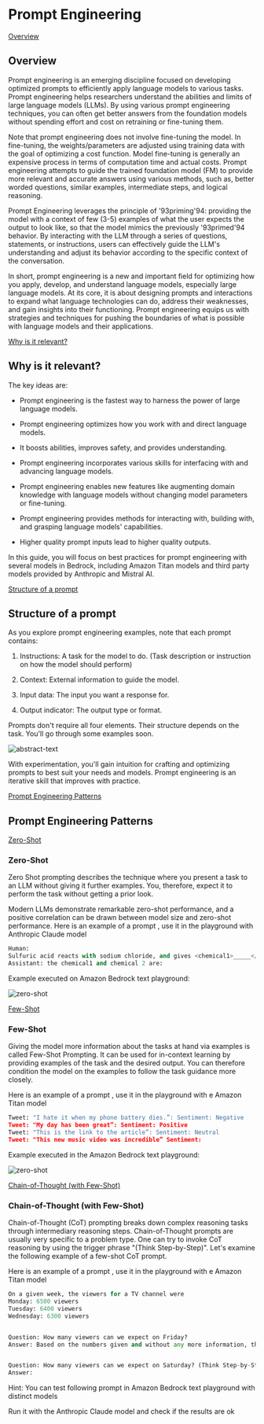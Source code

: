 # Prompt Engineering

[Overview](#overview)

## Overview

Prompt engineering is an emerging discipline focused on developing optimized prompts to efficiently apply language models to various tasks. Prompt engineering helps researchers understand the abilities and limits of large language models (LLMs). By using various prompt engineering techniques, you can often get better answers from the foundation models without spending effort and cost on retraining or fine-tuning them.

Note that prompt engineering does not involve fine-tuning the model. In fine-tuning, the weights/parameters are adjusted using training data with the goal of optimizing a cost function. Model fine-tuning is generally an expensive process in terms of computation time and actual costs. Prompt engineering attempts to guide the trained foundation model (FM) to provide more relevant and accurate answers using various methods, such as, better worded questions, similar examples, intermediate steps, and logical reasoning.

Prompt Engineering leverages the principle of \'93priming\'94: providing the model with a context of few (3-5) examples of what the user expects the output to look like, so that the model mimics the previously \'93primed\'94 behavior. By interacting with the LLM through a series of questions, statements, or instructions, users can effectively guide the LLM's understanding and adjust its behavior according to the specific context of the conversation.

In short, prompt engineering is a new and important field for optimizing how you apply, develop, and understand language models, especially large language models. At its core, it is about designing prompts and interactions to expand what language technologies can do, address their weaknesses, and gain insights into their functioning. Prompt engineering equips us with strategies and techniques for pushing the boundaries of what is possible with language models and their applications.

[Why is it relevant?](#why-is-it-relevant)

## Why is it relevant?

The key ideas are:

- Prompt engineering is the fastest way to harness the power of large language models.

- Prompt engineering optimizes how you work with and direct language models.

- It boosts abilities, improves safety, and provides understanding.

- Prompt engineering incorporates various skills for interfacing with and advancing language models.

- Prompt engineering enables new features like augmenting domain knowledge with language models without changing model parameters or fine-tuning.

- Prompt engineering provides methods for interacting with, building with, and grasping language models' capabilities.

- Higher quality prompt inputs lead to higher quality outputs.

In this guide, you will focus on best practices for prompt engineering with several models in Bedrock, including Amazon Titan models and third party models provided by Anthropic and Mistral AI.

[Structure of a prompt](#structure-of-a-prompt)

## Structure of a prompt

As you explore prompt engineering examples, note that each prompt contains:

1. Instructions: A task for the model to do. (Task description or instruction on how the model should perform)

2. Context: External information to guide the model.

3. Input data: The input you want a response for.

4. Output indicator: The output type or format.

Prompts don't require all four elements. Their structure depends on the task. You'll go through some examples soon.



![abstract-text](https://static.us-east-1.prod.workshops.aws/public/7595005b-ec55-488b-8126-d53d901877d1/static/050/050-prompt-overview.jpg)

With experimentation, you'll gain intuition for crafting and optimizing prompts to best suit your needs and models. Prompt engineering is an iterative skill that improves with practice.

[Prompt Engineering Patterns](#prompt-engineering-patterns)

## Prompt Engineering Patterns

[Zero-Shot](#zero-shot)

### Zero-Shot

Zero Shot prompting describes the technique where you present a task to an LLM without giving it further examples. You, therefore, expect it to perform the task without getting a prior look.

Modern LLMs demonstrate remarkable zero-shot performance, and a positive correlation can be drawn between model size and zero-shot performance.
Here is an example of a prompt , use it in the playground with Anthropic Claude model

```python
Human: 
Sulfuric acid reacts with sodium chloride, and gives <chemical1>_____</chemical1> and <chemical2>_____</chemical2>:
Assistant: the chemical1 and chemical 2 are:
```

Example executed on Amazon Bedrock text playground:

![zero-shot](https://static.us-east-1.prod.workshops.aws/public/7595005b-ec55-488b-8126-d53d901877d1/static/050/050-claude-zero-shot.png)

[Few-Shot](#few-shot)

### Few-Shot

Giving the model more information about the tasks at hand via examples is called Few-Shot Prompting. It can be used for in-context learning by providing examples of the task and the desired output. You can therefore condition the model on the examples to follow the task guidance more closely.

Here is an example of a prompt , use it in the playground with e Amazon Titan model

```python
Tweet: "I hate it when my phone battery dies.”: Sentiment: Negative
Tweet: "My day has been great”: Sentiment: Positive
Tweet: "This is the link to the article”: Sentiment: Neutral
Tweet: "This new music video was incredible” Sentiment:
```


Example executed in the Amazon Bedrock text playground:

![zero-shot](https://static.us-east-1.prod.workshops.aws/public/7595005b-ec55-488b-8126-d53d901877d1/static/050/050-titan-few-shot.png)

[Chain-of-Thought (with Few-Shot)](#chain-of-thought-(with-few-shot))

### Chain-of-Thought (with Few-Shot)

Chain-of-Thought (CoT) prompting breaks down complex reasoning tasks through intermediary reasoning steps. Chain-of-Thought prompts are usually very specific to a problem type. One can try to invoke CoT reasoning by using the trigger phrase "(Think Step-by-Step)". Let's examine the following example of a few-shot CoT prompt.

Here is an example of a prompt , use it in the playground with e Amazon Titan model

```python
On a given week, the viewers for a TV channel were
Monday: 6500 viewers
Tuesday: 6400 viewers
Wednesday: 6300 viewers


Question: How many viewers can we expect on Friday?
Answer: Based on the numbers given and without any more information, there is a daily decrease of 100 viewers. If we assume this trend will continue during the following days, we can expect 6200 viewers on the next day that would be Thursday, and therefore 6100 viewers on the next day that would be Friday.


Question: How many viewers can we expect on Saturday? (Think Step-by-Step)
Answer:
```

Hint: You can test following prompt in Amazon Bedrock text playground with distinct models

Run it with the Anthropic Claude model and check if the results are ok

